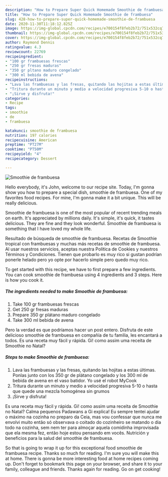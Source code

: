 ```yaml
---
description: "How to Prepare Super Quick Homemade Smoothie de frambuesa"
title: "How to Prepare Super Quick Homemade Smoothie de frambuesa"
slug: 428-how-to-prepare-super-quick-homemade-smoothie-de-frambuesa
date: 2020-11-30T11:18:12.825Z
image: https://img-global.cpcdn.com/recipes/e700154f8feb2b72/751x532cq70/smoothie-de-frambuesa-foto-principal.jpg
thumbnail: https://img-global.cpcdn.com/recipes/e700154f8feb2b72/751x532cq70/smoothie-de-frambuesa-foto-principal.jpg
cover: https://img-global.cpcdn.com/recipes/e700154f8feb2b72/751x532cq70/smoothie-de-frambuesa-foto-principal.jpg
author: Raymond Dennis
ratingvalue: 4.3
reviewcount: 22769
recipeingredient:
- "100 gr frambuesas frescas"
- "250 gr fresas maduras"
- "350 gr pltano maduro congelado"
- "300 ml bebida de avena"
recipeinstructions:
- "Lava las frambuesas y las fresas, quitando las hojitas a estas últimas. Ponlas junto con los 350 gr de plátano congelado y los 300 ml de bebida de avena en el vaso batidor. Yo usé el robot MyCook"
- "Tritura durante un minuto y medio a velocidad progresiva 5-10 o hasta que quede una mezcla homogénea sin grumos"
- "¡Sirve y disfruta!"
categories:
- Recipe
tags:
- smoothie
- de
- frambuesa

katakunci: smoothie de frambuesa 
nutrition: 197 calories
recipecuisine: American
preptime: "PT27M"
cooktime: "PT50M"
recipeyield: "4"
recipecategory: Dessert

---
```



![Smoothie de frambuesa](https://img-global.cpcdn.com/recipes/e700154f8feb2b72/751x532cq70/smoothie-de-frambuesa-foto-principal.jpg)

Hello everybody, it's John, welcome to our recipe site. Today, I'm gonna show you how to prepare a special dish, smoothie de frambuesa. One of my favorites food recipes. For mine, I'm gonna make it a bit unique. This will be really delicious.

Smoothie de frambuesa is one of the most popular of recent trending meals on earth. It's appreciated by millions daily. It's simple, it's quick, it tastes delicious. They are fine and they look wonderful. Smoothie de frambuesa is something that I have loved my whole life.

Resultado de búsqueda de smoothie de frambuesa. Recetas de Smoothie tropical con frambuesas y muchas más recetas de smoothie de frambuesa. Al usar nuestros servicios, aceptas nuestra Política de Cookies y nuestros Términos y Condiciones. Tienen que probarlo es muy rico si gustan podrían ponerle helado pero yo opte por hacerlo simple pero quedo muy rico.


To get started with this recipe, we have to first prepare a few ingredients. You can cook smoothie de frambuesa using 4 ingredients and 3 steps. Here is how you cook it.

<!--inarticleads1-->

##### The ingredients needed to make Smoothie de frambuesa:

1. Take 100 gr frambuesas frescas
1. Get 250 gr fresas maduras
1. Prepare 350 gr plátano maduro congelado
1. Take 300 ml bebida de avena


Pero la verdad es que podríamos hacer un post entero. Disfruta de este delicioso smoothie de frambuesa en compañía de tu familia, les encantará a todos. Es una receta muy fácil y rápida. Gi! como assim uma receita de Smoothie no Natal? 

<!--inarticleads2-->

##### Steps to make Smoothie de frambuesa:

1. Lava las frambuesas y las fresas, quitando las hojitas a estas últimas. Ponlas junto con los 350 gr de plátano congelado y los 300 ml de bebida de avena en el vaso batidor. Yo usé el robot MyCook
1. Tritura durante un minuto y medio a velocidad progresiva 5-10 o hasta que quede una mezcla homogénea sin grumos
1. ¡Sirve y disfruta!


Es una receta muy fácil y rápida. Gi! como assim uma receita de Smoothie no Natal? Calma pequenos Padawans a Gi explica! Eu sempre tentei ajudar o máximo na cozinha no preparo da Ceia, mas vou confessar que nunca me envolvi muito então só observava o coitado do cozinheiro se matando o dia todo na cozinha, sem nem ter para almoçar aquela comidinha improvisada que ela mesma fez, então hoje estou pensando em vocês. Nutrición y beneficios para la salud del smoothie de frambuesa. 

So that is going to wrap it up for this exceptional food smoothie de frambuesa recipe. Thanks so much for reading. I'm sure you will make this at home. There is gonna be more interesting food at home recipes coming up. Don't forget to bookmark this page on your browser, and share it to your family, colleague and friends. Thanks again for reading. Go on get cooking!
